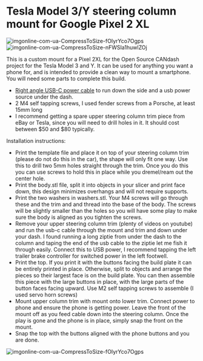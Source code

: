 # Tesla Model 3/Y steering column mount for Google Pixel 2 XL
![imgonline-com-ua-CompressToSize-fOIyrYco7Ogps](https://user-images.githubusercontent.com/523563/150481356-d2a4d639-1fd8-4148-ac36-7f2debc1e085.jpg)
![imgonline-com-ua-CompressToSize-nFWSIa1huwlZOj](https://user-images.githubusercontent.com/523563/150481364-b5fb47c8-2470-48d2-be2b-34925a15ee32.jpg)

This is a custom mount for a Pixel 2XL for the Open Source CANdash project for the Tesla Model 3 and Y. It can be used for anything you want a phone for, and is intended to provide a clean way to mount a smartphone. You will need some parts to complete this build.

* [Right angle USB-C power cable](https://www.amazon.com/UGREEN-Charging-Braided-Compatible-Nintendo/dp/B07VKJNPH2) to run down the side and a usb power source under the dash. 
* 2 M4 self tapping screws, I used fender screws from a Porsche, at least 15mm long
* I recommend getting a spare upper steering column trim piece from eBay or Tesla, since you will need to drill holes in it. It should cost between $50 and $80 typically.

Installation instructions:

* Print the template file and place it on top of your steering column trim (please do not do this in the car), the shape will only fit one way. Use this to drill two 5mm holes straight through the trim. Once you do this you can use screws to hold this in place while you dremel/ream out the center hole.
* Print the body.stl file, split it into objects in your slicer and print face down, this design minimizes overhangs and will not require supports.
* Print the two washers in washers.stl. Your M4 screws will go through these and the trim and and thread into the base of the body. The screws will be slightly smaller than the holes so you will have some play to make sure the body is aligned as you tighten the screws.
* Remove your upper steering column trim (plenty of videos on youtube) and run the usb-c cable through the mount and trim and down under your dash. I found running a long ziptie from under the dash to the column and taping the end of the usb cable to the ziptie let me fish it through easily. Connect this to USB power, I recommend tapping the left trailer brake controller for switched power in the left footwell.
* Print the top. If you print it with the buttons facing the build plate it can be entirely printed in place. Otherwise, split to objects and arrange the pieces so their largest face is on the build plate. You can then assemble this piece with the large buttons in place, with the large parts of the button faces facing upward. Use M2 self tapping screws to assemble (I used servo horn screws)
* Mount upper column trim with mount onto lower trim. Connect power to phone and ensure the phone is getting power. Leave the front of the mount off as you feed cable down into the steering column. Once the play is gone and the phone is in place, simply snap the front on the mount.
* Snap the top with the buttons aligned with the phone buttons and you are done.

![imgonline-com-ua-CompressToSize-fOIyrYco7Ogps](https://user-images.githubusercontent.com/523563/150481283-bc8e7800-1799-4e62-a300-990d1110654a.jpg)
